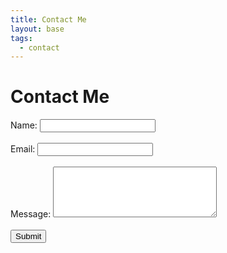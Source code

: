```yaml
---
title: Contact Me
layout: base
tags: 
  - contact
---
```

  


<h1>Contact Me</h1>
<form action="#" method="post">
  <label for="name">Name:</label>
  <input type="text" id="name" name="name" required><br><br>
  <label for="email">Email:</label>
  <input type="email" id="email" name="email" required><br><br>
  <label for="message">Message:</label>
  <textarea id="message" name="message" rows="5" cols="30" required></textarea><br><br>
  <input type="submit" value="Submit">
</form>

